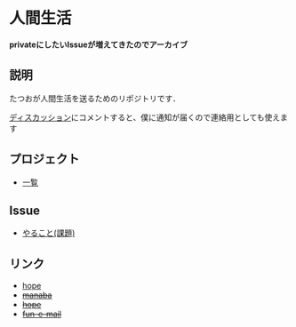 # 人間生活

**privateにしたいIssueが増えてきたのでアーカイブ**


## 説明
たつおが人間生活を送るためのリポジトリです．

[ディスカッション](https://github.com/t4t5u0/human-life/discussions)にコメントすると、僕に通知が届くので連絡用としても使えます

## プロジェクト
- [一覧](https://github.com/users/t4t5u0/projects/5/views/1)

## Issue 
- [やること(課題)](https://github.com/t4t5u0/human-life/issues/new?assignees=t4t5u0%2C+marbou090&labels=%E8%AA%B2%E9%A1%8C&template=%E8%AA%B2%E9%A1%8C%E3%83%86%E3%83%B3%E3%83%97%E3%83%AC%E3%83%BC%E3%83%88.md&title=2020%2FMM%2FDD+%E3%82%84%E3%82%8B%E3%81%93%E3%81%A8)

## リンク
- [hope](https://hope.fun.ac.jp/my/)
- ~~[manaba](https://manaba.fun.ac.jp/ct/home)~~
- ~~[hope](https://hope.c.fun.ac.jp/course/index.php?categoryid=2)~~
- ~~[fun-e-mail](https://webmail.fun.ac.jp/cgi-bin/index.cgi)~~
